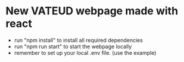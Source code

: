 # New VATEUD webpage made with react

* run "npm install" to install all required dependencies
* run "npm run start" to start the webpage locally
* remember to set up your local .env file. (use the example)

